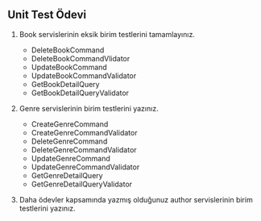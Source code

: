 ## Unit Test Ödevi
1. Book servislerinin eksik birim testlerini tamamlayınız. 
    - DeleteBookCommand
    - DeleteBookCommandVlidator
    - UpdateBookCommand
    - UpdateBookCommandValidator
    - GetBookDetailQuery
    - GetBookDetailQueryValidator

2. Genre servislerinin birim testlerini yazınız. 
    - CreateGenreCommand
    - CreateGenreCommandValidator
    - DeleteGenreCommand
    - DeleteGenreCommandValidator
    - UpdateGenreCommand
    - UpdateGenreCommandValidator
    - GetGenreDetailQuery
    - GetGenreDetailQueryValidator

3. Daha ödevler kapsamında yazmış olduğunuz author servislerinin birim testlerini yazınız.